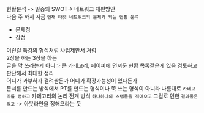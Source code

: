 현황분석 -> 일종의 SWOT-> 네트워크 재편방안  
다음 주 까지 지금 `현재 타겟 네트워크의 문제가 되는 현황 분석`
- 문제점
- 장점

이런걸 특강의 형식처럼 사업제안서 처럼  
2장을 하든 3장을 하든  
글을 막 쓰라는게 아니라 큰 카테고리, 페이퍼에 던져둔 현황 목록같은게 있음 검토하고 판단해서 최대한 정리  
어디가 과부하가 걸려싿든가 어디가 확장가능성이 있다든가  
문서를 만드는 방식에서 PT를 만드는 형식이나 쭉 쓰는 형식이 아니라 나름대로 `카테고리를 정하고` 카테고리의 논리 전개 방식 `하나하나의 스텝들을 적어오고` 그걸로 인한 `결과물은 뭐고` -> 아웃라인을 정해오라는 듯